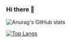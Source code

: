 ### Hi there 👋

![Anurag's GitHub stats](https://github-readme-stats.vercel.app/api?username=appy79&show_icons=true&theme=radical)

[![Top Langs](https://github-readme-stats.vercel.app/api/top-langs/?username=appy79&layout=compact)](https://github.com/anuraghazra/github-readme-stats)
